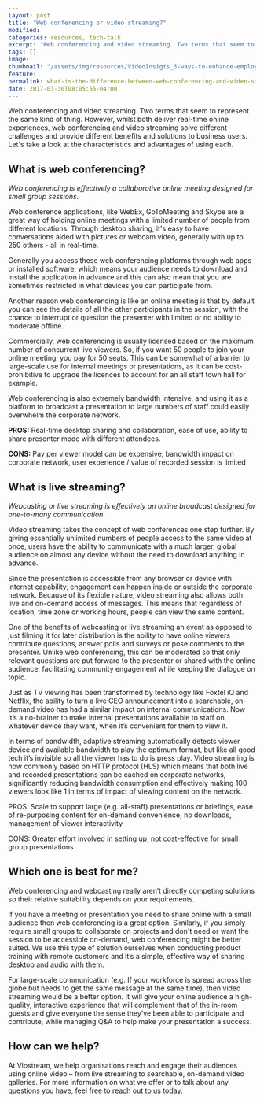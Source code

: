 ```yaml
---
layout: post
title: "Web conferencing or video streaming?"
modified:
categories: resources, tech-talk
excerpt: "Web conferencing and video streaming. Two terms that seem to represent the same kind of thing"
tags: []
image:
thumbnail: "/assets/img/resources/VideoInsigts_3-ways-to-enhance-employee-engagement-.jpg"
feature:
permalink: what-is-the-difference-between-web-conferencing-and-video-streaming
date: 2017-03-30T08:05:55-04:00
---
```


Web conferencing and video streaming. Two terms that seem to represent the same kind of thing. However, whilst both deliver real-time online experiences, web <span class="s1">conferencing and video streaming</span> solve different challenges and provide different benefits and solutions to business users. Let's take a look at the characteristics and advantages of using each.
<h2>What is web conferencing?</h2>
<i>Web conferencing is effectively a collaborative online meeting designed for small group sessions.</i>

Web conference applications, like WebEx, GoToMeeting and Skype are a great way of holding online meetings with a limited number of people from different locations. Through desktop sharing, it's easy to have conversations aided with pictures or webcam video, generally with up to 250 others - all in real-time.

Generally you access these web conferencing platforms through web apps or installed software, which means your audience needs to download and install the application in advance and this can also mean that you are sometimes restricted in what devices you can participate from.

Another reason web conferencing is like an online meeting is that by default you can see the details of all the other participants in the session, with the chance to interrupt or question the presenter with limited or no ability to moderate offline.

Commercially, web conferencing is usually licensed based on the maximum number of concurrent live viewers. So, if you want 50 people to join your online meeting, you pay for 50 seats. This can be somewhat of a barrier to large-scale use for internal meetings or presentations, as it can be cost-prohibitive to upgrade the licences to account for an all staff town hall for example.

Web conferencing is also extremely bandwidth intensive, and using it as a platform to broadcast a presentation to large numbers of staff could easily overwhelm the corporate network.

<strong>PROS:</strong> Real-time desktop sharing and collaboration, ease of use, ability to share presenter mode with different attendees.

<strong>CONS:</strong> Pay per viewer model can be expensive, bandwidth impact on corporate network, user experience / value of recorded session is limited
<h2>What is live streaming?</h2>
<i>Webcasting or live streaming is effectively an online broadcast designed for one-to-many communication.</i>

Video streaming takes the concept of web conferences one step further. By giving essentially unlimited numbers of people access to the same video at once, users have the ability to communicate with a much larger, global audience on almost any device without the need to download anything in advance.

Since the presentation is accessible from any browser or device with internet capability, engagement can happen inside or outside the corporate network. Because of its flexible nature, video streaming also allows both live and on-demand access of messages. This means that regardless of location, time zone or working hours, people can view the same content.

One of the benefits of webcasting or live streaming an event as opposed to just filming it for later distribution is the ability to have online viewers contribute questions, answer polls and surveys or pose comments to the presenter. Unlike web conferencing, this can be moderated so that only relevant questions are put forward to the presenter or shared with the online audience, facilitating community engagement while keeping the dialogue on topic.

Just as TV viewing has been transformed by technology like Foxtel iQ and Netflix, the ability to turn a live CEO announcement into a searchable, on-demand video has had a similar impact on internal communications. Now it’s a no-brainer to make internal presentations available to staff on whatever device they want, when it’s convenient for them to view it.

In terms of bandwidth, adaptive streaming automatically detects viewer device and available bandwidth to play the optimum format, but like all good tech it’s invisible so all the viewer has to do is press play. Video streaming is now commonly based on HTTP protocol (HLS) which means that both live and recorded presentations can be cached on corporate networks, significantly reducing bandwidth consumption and effectively making 100 viewers look like 1 in terms of impact of viewing content on the network.

PROS: Scale to support large (e.g. all-staff) presentations or briefings, ease of re-purposing content for on-demand convenience, no downloads, management of viewer interactivity

CONS: Greater effort involved in setting up, not cost-effective for small group presentations
<h2>Which one is best for me?</h2>
Web conferencing and webcasting really aren’t directly competing solutions so their relative suitability depends on your requirements.

If you have a meeting or presentation you need to share online with a small audience then web conferencing is a great option. Similarly, if you simply require small groups to collaborate on projects and don't need or want the session to be accessible on-demand, web conferencing might be better suited. We use this type of solution ourselves when conducting product training with remote customers and it’s a simple, effective way of sharing desktop and audio with them.

For large-scale communication (e.g. If your workforce is spread across the globe but needs to get the same message at the same time), then video streaming would be a better option. It will give your online audience a high-quality, interactive experience that will complement that of the in-room guests and give everyone the sense they’ve been able to participate and contribute, while managing Q&amp;A to help make your presentation a success.
<h2>How can we help?</h2>
At Viostream, we help organisations reach and engage their audiences using online video – from live streaming to searchable, on-demand video galleries. For more information on what we offer or to talk about any questions you have, feel free to <a href="http://viostream.com/general-enquiry/">reach out to us</a> today.